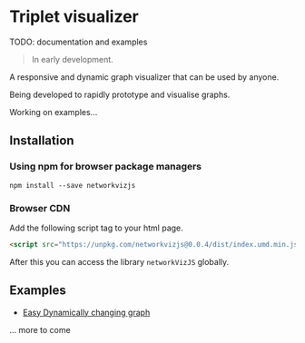 # Triplet visualizer

TODO: documentation and examples

> In early development.

A responsive and dynamic graph visualizer that can be used by anyone.

Being developed to rapidly prototype and visualise graphs.

Working on examples...


## Installation

### Using npm for browser package managers

```shell
npm install --save networkvizjs
```

### Browser CDN

Add the following script tag to your html page.

```html
<script src="https://unpkg.com/networkvizjs@0.0.4/dist/index.umd.min.js"></script>
```

After this you can access the library `networkVizJS` globally.

## Examples

- [Easy Dynamically changing graph](https://bl.ocks.org/SpyR1014/d82570c509028e6b0a519ef885ab58f0)

... more to come
